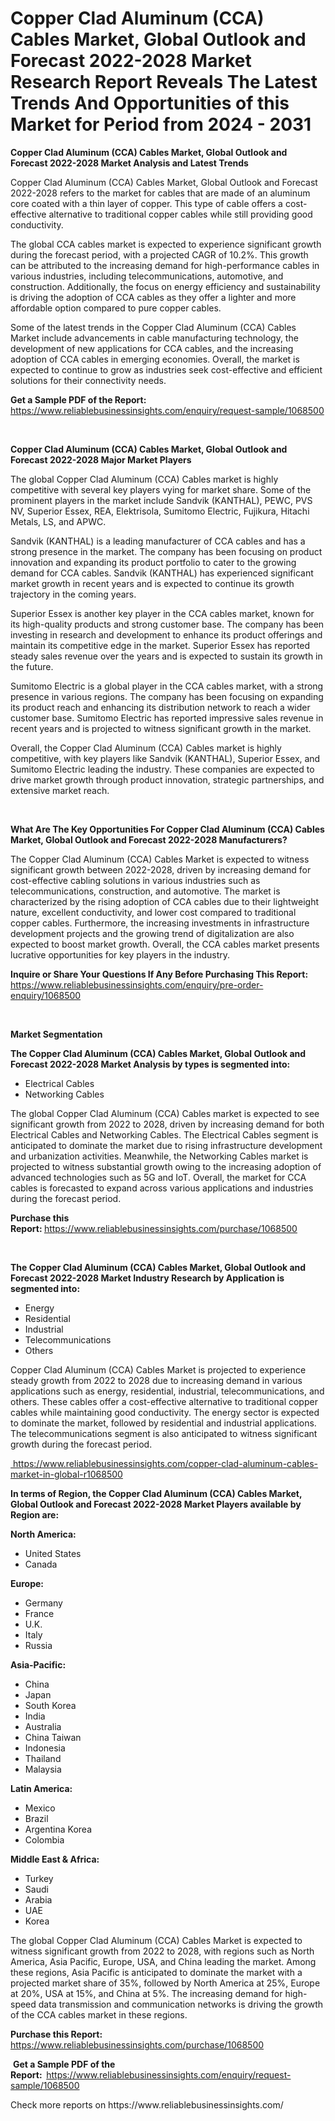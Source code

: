 <p><h1>Copper Clad Aluminum (CCA) Cables Market, Global Outlook and Forecast 2022-2028 Market Research Report Reveals The Latest Trends And Opportunities of this Market for Period from 2024 - 2031</h1></p><p><strong>Copper Clad Aluminum (CCA) Cables Market, Global Outlook and Forecast 2022-2028 Market Analysis and Latest Trends</strong></p>
<p><p>Copper Clad Aluminum (CCA) Cables Market, Global Outlook and Forecast 2022-2028 refers to the market for cables that are made of an aluminum core coated with a thin layer of copper. This type of cable offers a cost-effective alternative to traditional copper cables while still providing good conductivity. </p><p>The global CCA cables market is expected to experience significant growth during the forecast period, with a projected CAGR of 10.2%. This growth can be attributed to the increasing demand for high-performance cables in various industries, including telecommunications, automotive, and construction. Additionally, the focus on energy efficiency and sustainability is driving the adoption of CCA cables as they offer a lighter and more affordable option compared to pure copper cables.</p><p>Some of the latest trends in the Copper Clad Aluminum (CCA) Cables Market include advancements in cable manufacturing technology, the development of new applications for CCA cables, and the increasing adoption of CCA cables in emerging economies. Overall, the market is expected to continue to grow as industries seek cost-effective and efficient solutions for their connectivity needs.</p></p>
<p><strong>Get a Sample PDF of the Report:&nbsp;</strong> <a href="https://www.reliablebusinessinsights.com/enquiry/request-sample/1068500">https://www.reliablebusinessinsights.com/enquiry/request-sample/1068500</a></p>
<p>&nbsp;</p>
<p><strong>Copper Clad Aluminum (CCA) Cables Market, Global Outlook and Forecast 2022-2028 Major Market Players</strong></p>
<p><p>The global Copper Clad Aluminum (CCA) Cables market is highly competitive with several key players vying for market share. Some of the prominent players in the market include Sandvik (KANTHAL), PEWC, PVS NV, Superior Essex, REA, Elektrisola, Sumitomo Electric, Fujikura, Hitachi Metals, LS, and APWC.</p><p>Sandvik (KANTHAL) is a leading manufacturer of CCA cables and has a strong presence in the market. The company has been focusing on product innovation and expanding its product portfolio to cater to the growing demand for CCA cables. Sandvik (KANTHAL) has experienced significant market growth in recent years and is expected to continue its growth trajectory in the coming years.</p><p>Superior Essex is another key player in the CCA cables market, known for its high-quality products and strong customer base. The company has been investing in research and development to enhance its product offerings and maintain its competitive edge in the market. Superior Essex has reported steady sales revenue over the years and is expected to sustain its growth in the future.</p><p>Sumitomo Electric is a global player in the CCA cables market, with a strong presence in various regions. The company has been focusing on expanding its product reach and enhancing its distribution network to reach a wider customer base. Sumitomo Electric has reported impressive sales revenue in recent years and is projected to witness significant growth in the market.</p><p>Overall, the Copper Clad Aluminum (CCA) Cables market is highly competitive, with key players like Sandvik (KANTHAL), Superior Essex, and Sumitomo Electric leading the industry. These companies are expected to drive market growth through product innovation, strategic partnerships, and extensive market reach.</p></p>
<p>&nbsp;</p>
<p><strong>What Are The Key Opportunities For Copper Clad Aluminum (CCA) Cables Market, Global Outlook and Forecast 2022-2028 Manufacturers?</strong></p>
<p><p>The Copper Clad Aluminum (CCA) Cables Market is expected to witness significant growth between 2022-2028, driven by increasing demand for cost-effective cabling solutions in various industries such as telecommunications, construction, and automotive. The market is characterized by the rising adoption of CCA cables due to their lightweight nature, excellent conductivity, and lower cost compared to traditional copper cables. Furthermore, the increasing investments in infrastructure development projects and the growing trend of digitalization are also expected to boost market growth. Overall, the CCA cables market presents lucrative opportunities for key players in the industry.</p></p>
<p><strong>Inquire or Share Your Questions If Any Before Purchasing This Report:</strong> <a href="https://www.reliablebusinessinsights.com/enquiry/pre-order-enquiry/1068500">https://www.reliablebusinessinsights.com/enquiry/pre-order-enquiry/1068500</a></p>
<p>&nbsp;</p>
<p><strong>Market Segmentation</strong></p>
<p><strong>The Copper Clad Aluminum (CCA) Cables Market, Global Outlook and Forecast 2022-2028 Market Analysis by types is segmented into:</strong></p>
<p><ul><li>Electrical Cables</li><li>Networking Cables</li></ul></p>
<p><p>The global Copper Clad Aluminum (CCA) Cables market is expected to see significant growth from 2022 to 2028, driven by increasing demand for both Electrical Cables and Networking Cables. The Electrical Cables segment is anticipated to dominate the market due to rising infrastructure development and urbanization activities. Meanwhile, the Networking Cables market is projected to witness substantial growth owing to the increasing adoption of advanced technologies such as 5G and IoT. Overall, the market for CCA cables is forecasted to expand across various applications and industries during the forecast period.</p></p>
<p><strong>Purchase this Report:&nbsp;</strong><a href="https://www.reliablebusinessinsights.com/purchase/1068500">https://www.reliablebusinessinsights.com/purchase/1068500</a></p>
<p>&nbsp;</p>
<p><strong>The Copper Clad Aluminum (CCA) Cables Market, Global Outlook and Forecast 2022-2028 Market Industry Research by Application is segmented into:</strong></p>
<p><ul><li>Energy</li><li>Residential</li><li>Industrial</li><li>Telecommunications</li><li>Others</li></ul></p>
<p><p>Copper Clad Aluminum (CCA) Cables Market is projected to experience steady growth from 2022 to 2028 due to increasing demand in various applications such as energy, residential, industrial, telecommunications, and others. These cables offer a cost-effective alternative to traditional copper cables while maintaining good conductivity. The energy sector is expected to dominate the market, followed by residential and industrial applications. The telecommunications segment is also anticipated to witness significant growth during the forecast period.</p></p>
<p><a href="https://www.reliablebusinessinsights.com/copper-clad-aluminum-cables-market-in-global-r1068500">&nbsp;https://www.reliablebusinessinsights.com/copper-clad-aluminum-cables-market-in-global-r1068500</a></p>
<p><strong>In terms of Region, the Copper Clad Aluminum (CCA) Cables Market, Global Outlook and Forecast 2022-2028 Market Players available by Region are:</strong></p>
<p>
    <p> <strong> North America: </strong>
        <ul>
            <li>United States</li>
            <li>Canada</li>
        </ul>
        </p> 
    <p> <strong> Europe: </strong>
        <ul>
            <li>Germany</li>
            <li>France</li>
            <li>U.K.</li>
            <li>Italy</li>
            <li>Russia</li>
        </ul>
        </p> 
    <p> <strong> Asia-Pacific: </strong>
        <ul>
            <li>China</li>
            <li>Japan</li>
            <li>South Korea</li>
            <li>India</li>
            <li>Australia</li>
            <li>China Taiwan</li>
            <li>Indonesia</li>
            <li>Thailand</li>
            <li>Malaysia</li>
        </ul>
        </p> 
    <p> <strong> Latin America: </strong>
        <ul>
            <li>Mexico</li>
            <li>Brazil</li>
            <li>Argentina Korea</li>
            <li>Colombia</li>
        </ul>
        </p> 
    <p> <strong> Middle East & Africa: </strong>
        <ul>
            <li>Turkey</li>
            <li>Saudi</li>
            <li>Arabia</li>
            <li>UAE</li>
            <li>Korea</li>
        </ul>
    </p>
    </p>
<p><p>The global Copper Clad Aluminum (CCA) Cables Market is expected to witness significant growth from 2022 to 2028, with regions such as North America, Asia Pacific, Europe, USA, and China leading the market. Among these regions, Asia Pacific is anticipated to dominate the market with a projected market share of 35%, followed by North America at 25%, Europe at 20%, USA at 15%, and China at 5%. The increasing demand for high-speed data transmission and communication networks is driving the growth of the CCA cables market in these regions.</p></p>
<p><strong>Purchase this Report: </strong><a href="https://www.reliablebusinessinsights.com/purchase/1068500">https://www.reliablebusinessinsights.com/purchase/1068500</a></p>
<p>&nbsp;<strong>Get a Sample PDF of the Report:&nbsp;&nbsp;</strong><a href="https://www.reliablebusinessinsights.com/enquiry/request-sample/1068500">https://www.reliablebusinessinsights.com/enquiry/request-sample/1068500</a></p>
<p><strong></strong></p>
<p>Check more reports on https://www.reliablebusinessinsights.com/</p>